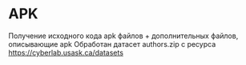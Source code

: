 # APK
Получение исходного кода apk файлов + дополнительных файлов, описывающие apk
Обработан датасет authors.zip с ресурса https://cyberlab.usask.ca/datasets
